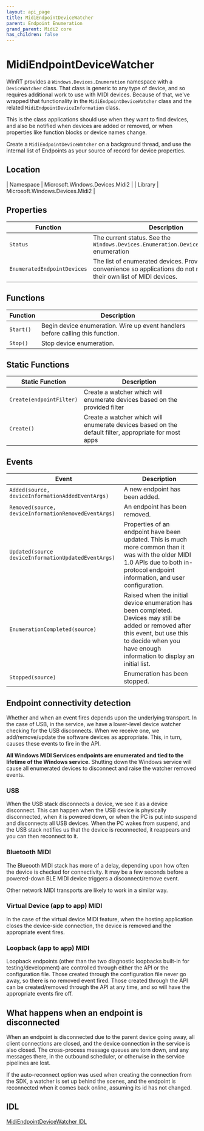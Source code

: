 ```yaml
---
layout: api_page
title: MidiEndpointDeviceWatcher
parent: Endpoint Enumeration
grand_parent: Midi2 core
has_children: false
---
```


# MidiEndpointDeviceWatcher

WinRT provides a `Windows.Devices.Enumeration` namespace with a `DeviceWatcher` class. That class is generic to any type of device, and so requires additional work to use with MIDI devices. Because of that, we've wrapped that functionality in the `MidiEndpointDeviceWatcher` class and the related `MidiEndpointDeviceInformation` class.

This is the class applications should use when they want to find devices, and also be notified when devices are added or removed, or when properties like function blocks or device names change.

Create a `MidiEndpointDeviceWatcher` on a background thread, and use the internal list of Endpoints as your source of record for device properties.

## Location

| Namespace | Microsoft.Windows.Devices.Midi2 |
| Library | Microsoft.Windows.Devices.Midi2 |

## Properties

| Function | Description |
| --------------- | ----------- |
| `Status` | The current status. See the `Windows.Devices.Enumeration.DeviceWatcherStatus` enumeration |
| `EnumeratedEndpointDevices` | The list of enumerated devices. Provided here for convenience so applications do not need to keep their own list of MIDI devices.  |

## Functions

| Function | Description |
| --------------- | ----------- |
| `Start()` | Begin device enumeration. Wire up event handlers before calling this function.  |
| `Stop()` | Stop device enumeration. |


## Static Functions

| Static Function | Description |
| --------------- | ----------- |
| `Create(endpointFilter)` | Create a watcher which will enumerate devices based on the provided filter |
| `Create()` | Create a watcher which will enumerate devices based on the default filter, appropriate for most apps |

## Events

| Event | Description |
| --------------- | ----------- |
| `Added(source, deviceInformationAddedEventArgs)` | A new endpoint has been added.  |
| `Removed(source, deviceInformationRemovedEventArgs)` | An endpoint has been removed. |
| `Updated(source deviceInformationUpdatedEventArgs)` | Properties of an endpoint have been updated. This is much more common than it was with the older MIDI 1.0 APIs due to both in-protocol endpoint information, and user configuration. |
| `EnumerationCompleted(source)` | Raised when the initial device enumeration has been completed. Devices may still be added or removed after this event, but use this to decide when you have enough information to display an initial list. |
| `Stopped(source)` | Enumeration has been stopped. |

## Endpoint connectivity detection

Whether and when an event fires depends upon the underlying transport. In the case of USB, in the service, we have a lower-level device watcher checking for the USB disconnects. When we receive one, we add/remove/update the software devices as appropriate. This, in turn, causes these events to fire in the API.

**All Windows MIDI Services endpoints are enumerated and tied to the lifetime of the Windows service.** Shutting down the Windows service will cause all enumerated devices to disconnect and raise the watcher removed events.

### USB

When the USB stack disconnects a device, we see it as a device disconnect. This can happen when the USB device is physically disconnected, when it is powered down, or when the PC is put into suspend and disconnects all USB devices. When the PC wakes from suspend, and the USB stack notifies us that the device is reconnected, it reappears and you can then reconnect to it. 

### Bluetooth MIDI

The Blueooth MIDI stack has more of a delay, depending upon how often the device is checked for connectivity. It may be a few seconds before a powered-down BLE MIDI device triggers a disconnect/remove event. 

Other network MIDI transports are likely to work in a similar way.

### Virtual Device (app to app) MIDI

In the case of the virtual device MIDI feature, when the hosting application closes the device-side connection, the device is removed and the appropriate event fires. 

### Loopback (app to app) MIDI

Loopback endpoints (other than the two diagnostic loopbacks built-in for testing/development) are controlled through either the API or the configuration file. Those created through the configuration file never go away, so there is no removed event fired. Those created through the API can be created/removed through the API at any time, and so will have the appropriate events fire off.

## What happens when an endpoint is disconnected

When an endpoint is disconnected due to the parent device going away, all client connections are closed, and the device connection in the service is also closed. The cross-process message queues are torn down, and any messages there, in the outbound scheduler, or otherwise in the service pipelines are lost.

If the auto-reconnect option was used when creating the connection from the SDK, a watcher is set up behind the scenes, and the endpoint is reconnected when it comes back online, assuming its id has not changed.

## IDL

[MidiEndpointDeviceWatcher IDL](https://github.com/microsoft/MIDI/blob/main/src/app-sdk/winrt/MidiEndpointDeviceWatcher.idl)
